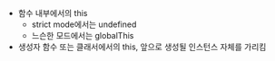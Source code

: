 - 함수 내부에서의 this
  - strict mode에서는 undefined
  - 느슨한 모드에서는 globalThis
- 생성자 함수 또는 클래서에서의 this, 앞으로 생성될 인스턴스 자체를 가리킴
